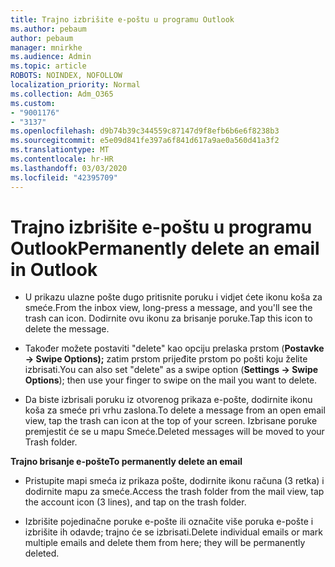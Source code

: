 ```yaml
---
title: Trajno izbrišite e-poštu u programu Outlook
ms.author: pebaum
author: pebaum
manager: mnirkhe
ms.audience: Admin
ms.topic: article
ROBOTS: NOINDEX, NOFOLLOW
localization_priority: Normal
ms.collection: Adm_O365
ms.custom:
- "9001176"
- "3137"
ms.openlocfilehash: d9b74b39c344559c87147d9f8efb6b6e6f8238b3
ms.sourcegitcommit: e5e09d841fe397a6f841d617a9ae0a560d41a3f2
ms.translationtype: MT
ms.contentlocale: hr-HR
ms.lasthandoff: 03/03/2020
ms.locfileid: "42395709"
---
```

# <a name="permanently-delete-an-email-in-outlook"></a><span data-ttu-id="743b1-102">Trajno izbrišite e-poštu u programu Outlook</span><span class="sxs-lookup"><span data-stu-id="743b1-102">Permanently delete an email in Outlook</span></span>

- <span data-ttu-id="743b1-103">U prikazu ulazne pošte dugo pritisnite poruku i vidjet ćete ikonu koša za smeće.</span><span class="sxs-lookup"><span data-stu-id="743b1-103">From the inbox view, long-press a message, and you'll see the trash can icon.</span></span> <span data-ttu-id="743b1-104">Dodirnite ovu ikonu za brisanje poruke.</span><span class="sxs-lookup"><span data-stu-id="743b1-104">Tap this icon to delete the message.</span></span>

- <span data-ttu-id="743b1-105">Također možete postaviti "delete" kao opciju prelaska prstom (**Postavke -> Swipe Options);** zatim prstom prijeđite prstom po pošti koju želite izbrisati.</span><span class="sxs-lookup"><span data-stu-id="743b1-105">You can also set "delete" as a swipe option (**Settings -> Swipe Options**); then use your finger to swipe on the mail you want to delete.</span></span> 

- <span data-ttu-id="743b1-106">Da biste izbrisali poruku iz otvorenog prikaza e-pošte, dodirnite ikonu koša za smeće pri vrhu zaslona.</span><span class="sxs-lookup"><span data-stu-id="743b1-106">To delete a message from an open email view, tap the trash can icon at the top of your screen.</span></span> <span data-ttu-id="743b1-107">Izbrisane poruke premjestit će se u mapu Smeće.</span><span class="sxs-lookup"><span data-stu-id="743b1-107">Deleted messages will be moved to your Trash folder.</span></span> 

<span data-ttu-id="743b1-108">**Trajno brisanje e-pošte**</span><span class="sxs-lookup"><span data-stu-id="743b1-108">**To permanently delete an email**</span></span>

- <span data-ttu-id="743b1-109">Pristupite mapi smeća iz prikaza pošte, dodirnite ikonu računa (3 retka) i dodirnite mapu za smeće.</span><span class="sxs-lookup"><span data-stu-id="743b1-109">Access the trash folder from the mail view, tap the account icon (3 lines), and tap on the trash folder.</span></span>

- <span data-ttu-id="743b1-110">Izbrišite pojedinačne poruke e-pošte ili označite više poruka e-pošte i izbrišite ih odavde; trajno će se izbrisati.</span><span class="sxs-lookup"><span data-stu-id="743b1-110">Delete individual emails or mark multiple emails and delete them from here; they will be permanently deleted.</span></span>